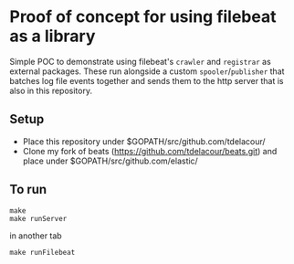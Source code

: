 # Proof of concept for using filebeat as a library

Simple POC to demonstrate using filebeat's `crawler` and `registrar` as
external packages. These run alongside a custom `spooler`/`publisher` that 
batches log file events together and sends them to the http server that is also
in this repository.

## Setup
- Place this repository under $GOPATH/src/github.com/tdelacour/
- Clone my fork of beats (https://github.com/tdelacour/beats.git) and place under
$GOPATH/src/github.com/elastic/

## To run
```
make
make runServer
```
in another tab
```
make runFilebeat
```
